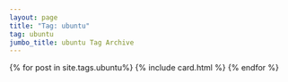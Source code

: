 ```yaml
---
layout: page
title: "Tag: ubuntu"
tag: ubuntu
jumbo_title: ubuntu Tag Archive
---
```


{% for post in site.tags.ubuntu%}
{% include card.html %}
{% endfor %}
